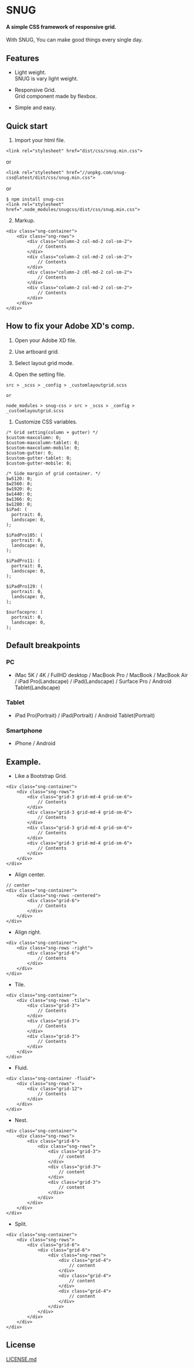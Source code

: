 # SNUG  
#### A simple CSS framework of responsive grid.
With SNUG, You can make good things every single day.

## Features

* Light weight.  
SNUG is vary light weight.  
  
* Responsive Grid.  
Grid component made by flexbox.  
  
* Simple and easy.


## Quick start

1. Import your html file.  
```
<link rel="stylesheet" href="dist/css/snug.min.css">
```
  
or  
  
```
<link rel="stylesheet" href="//unpkg.com/snug-css@latest/dist/css/snug.min.css">
```
  
or  
  
```
$ npm install snug-css
<link rel="stylesheet" href=".node_modules/snugcss/dist/css/snug.min.css">
```


2. Markup.
```
<div class="sng-container">
    <div class="sng-rows">
        <div class="column-2 col-md-2 col-sm-2">
            // Contents
        </div>
        <div class="column-2 col-md-2 col-sm-2">
            // Contents
        </div>
        <div class="column-2 c0l-md-2 col-sm-2">
            // Contents
        </div>
        <div class="column-2 col-md-2 col-sm-2">
            // Contents
        </div>
    </div>
</div>
```

## How to fix your Adobe XD's comp.

1. Open your Adobe XD file.  

1. Use artboard grid.  

1. Select layout grid mode.  

1. Open the setting file.  
```
src > _scss > _config > _customlayoutgrid.scss

or

node_modules > snug-css > src > _scss > _config > _customlayoutgrid.scss
```

1. Customize CSS variables.
```
/* Grid setting(column + gutter) */
$custom-maxcolumn: 0;
$custom-maxcolumn-tablet: 0;
$custom-maxcolumn-mobile: 0;
$custom-gutter: 0;
$custom-gutter-tablet: 0;
$custom-gutter-mobile: 0;

/* Side margin of grid container. */
$w5120: 0;
$w2560: 0;
$w1920: 0;
$w1440: 0;
$w1366: 0;
$w1280: 0;
$iPad: (
  portrait: 0,
  landscape: 0,
);

$iPadPro105: (
  portrait: 0,
  landscape: 0,
);

$iPadPro11: (
  portrait: 0,
  landscape: 0,
);

$iPadPro129: (
  portrait: 0,
  landscape: 0,
);

$surfacepro: (
  portrait: 0,
  landscape: 0,
);
```

## Default breakpoints
### PC
* iMac 5K / 4K / FullHD desktop / MacBook Pro / MacBook / MacBook Air / iPad Pro(Landscape) / iPad(Landscape) / Surface Pro / Android Tablet(Landscape)

### Tablet
* iPad Pro(Portrait) / iPad(Portrait) / Android Tablet(Portrait)

### Smartphone
* iPhone / Android

## Example.
* Like a Bootstrap Grid.
```
<div class="sng-container">
    <div class="sng-rows">
        <div class="grid-3 grid-md-4 grid-sm-6">
            // Contents
        </div>
        <div class="grid-3 grid-md-4 grid-sm-6">
            // Contents
        </div>
        <div class="grid-3 grid-md-4 grid-sm-6">
            // Contents
        </div>
        <div class="grid-3 grid-md-4 grid-sm-6">
            // Contents
        </div>
    </div>
</div>
```

* Align center.
```
// center
<div class="sng-container">
    <div class="sng-rows -centered">
        <div class="grid-6">
            // Contents
        </div>
    </div>
</div>
```

* Align right.
```
<div class="sng-container">
    <div class="sng-rows -right">
        <div class="grid-6">
            // Contents
        </div>
    </div>
</div>
```

* Tile.
```
<div class="sng-container">
    <div class="sng-rows -tile">
        <div class="grid-3">
            // Contents
        </div>
        <div class="grid-3">
            // Contents
        </div>
        <div class="grid-3">
            // Contents
        </div>
    </div>
</div>
```

* Fluid.
```
<div class="sng-container -fluid">
    <div class="sng-rows">
        <div class="grid-12">
            // Contents
        </div>
    </div>
</div>
```

* Nest.
```
<div class="sng-container">
    <div class="sng-rows">
        <div class="grid-6">
            <div class="sng-rows">
                <div class="grid-3">
                    // content
                </div>
                <div class="grid-3">
                    // content
                </div>
                <div class="grid-3">
                    // content
                </div>
            </div>
        </div>
    </div>
</div>
```

* Split.
```
<div class="sng-container">
    <div class="sng-rows">
        <div class="grid-6">
            <div class="grid-6">
                <div class="sng-rows">
                    <div class="grid-4">
                        // content
                    </div>
                    <div class="grid-4">
                        // content
                    </div>
                    <div class="grid-4">
                        // content
                    </div>
                </div>
            </div>
        </div>
    </div>
</div>
```

## License
[LICENSE.md](https://github.com/snugcss/snug/blob/master/LICENSE.md)
